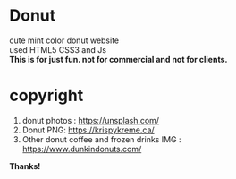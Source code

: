 # Donut
cute mint color donut website<br>
used HTML5 CSS3 and Js<br>
**This is for just fun. not for commercial and not for clients.**

# copyright
1. donut photos : https://unsplash.com/
2. Donut PNG: https://krispykreme.ca/
3. Other donut coffee and frozen drinks IMG : https://www.dunkindonuts.com/

**Thanks!**

